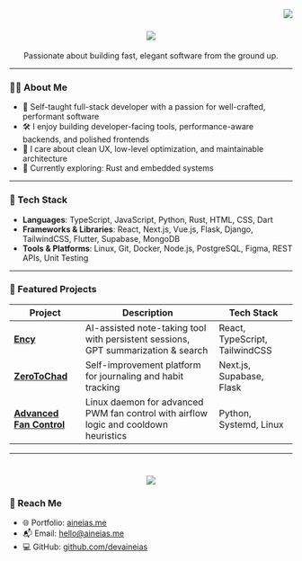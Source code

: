 <img align="right" src="https://visitor-badge.laobi.icu/badge?page_id=devaineias.devaineias" />

<h1 align="center">
    <img src="https://readme-typing-svg.herokuapp.com/?font=Fira+Sans&size=35&center=true&color=1D4B83&vCenter=true&width=500&height=70&duration=4000&lines=Hi+There!+👋;+I'm+Aineias+Vasileiou!;" />
</h1>

<p align="center">
  Passionate about building fast, elegant software from the ground up.
</p>

---

### 👨‍💻 About Me

- 🧠 Self-taught full-stack developer with a passion for well-crafted, performant software
- 🛠️ I enjoy building developer-facing tools, performance-aware backends, and polished frontends  
- 🎯 I care about clean UX, low-level optimization, and maintainable architecture  
- 🌱 Currently exploring: Rust and embedded systems

---

### 🧰 Tech Stack

- **Languages**: TypeScript, JavaScript, Python, Rust, HTML, CSS, Dart
- **Frameworks & Libraries**: React, Next.js, Vue.js, Flask, Django, TailwindCSS, Flutter, Supabase, MongoDB
- **Tools & Platforms**: Linux, Git, Docker, Node.js, PostgreSQL, Figma, REST APIs, Unit Testing


---

### 🚀 Featured Projects

| Project        | Description                                                                                     | Tech Stack                                      |
|----------------|-------------------------------------------------------------------------------------------------|-------------------------------------------------|
| [**Ency**](https://github.com/devaineias/ency)           | AI-assisted note-taking tool with persistent sessions, GPT summarization & search     | React, TypeScript, TailwindCSS         |
| [**ZeroToChad**](https://github.com/devaineias/zero-to-chad/) | Self-improvement platform for journaling and habit tracking                           | Next.js, Supabase, Flask                   |
| [**Advanced Fan Control**](https://github.com/devaineias/Advanced-Fan-Control) | Linux daemon for advanced PWM fan control with airflow logic and cooldown heuristics | Python, Systemd, Linux                            |

---

<h1 align="center">
<img src="https://readme-typing-svg.herokuapp.com/?font=Fira+Sans&size=35&center=true&color=1D4B83&vCenter=true&width=700&height=70&duration=7000&lines=Thanks+for+visiting!+✌️;Let’s+collaborate+on+something+awesome!;Reach+out+if+you+have+an+idea!;">
</h1>

### 🔗 Reach Me

- 🌐 Portfolio: [aineias.me](https://aineias.me)  
- 📬 Email: hello@aineias.me  
- 💻 GitHub: [github.com/devaineias](https://github.com/devaineias)

